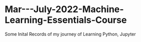 # Mar---July-2022-Machine-Learning-Essentials-Course
Some Inital Records of my journey of Learning Python, Jupyter
